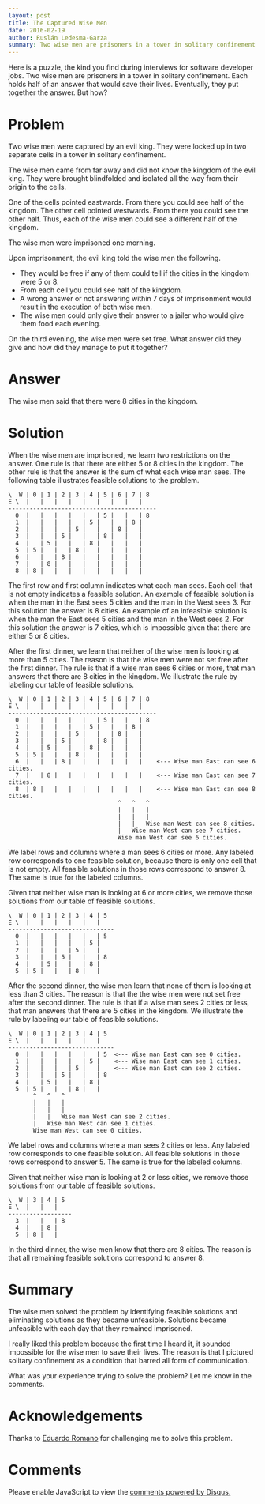 ```yaml
---
layout: post
title: The Captured Wise Men
date: 2016-02-19
author: Ruslán Ledesma-Garza
summary: Two wise men are prisoners in a tower in solitary confinement. Each holds half of an answer that would save their lives. Eventually, they put together the answer. But how?
---
```


Here is a puzzle, the kind you find during interviews for software
developer jobs.  Two wise men are prisoners in a tower in solitary
confinement.  Each holds half of an answer that would save their
lives.  Eventually, they put together the answer.  But how?


# Problem

Two wise men were captured by an evil king.  They were locked up in
two separate cells in a tower in solitary confinement.

The wise men came from far away and did not know the kingdom of the
evil king.  They were brought blindfolded and isolated all the way
from their origin to the cells.

One of the cells pointed eastwards.  From there you could
see half of the kingdom.  The other cell pointed westwards.  From
there you could see the other half.  Thus, each of the wise men could
see a different half of the kingdom.

The wise men were imprisoned one morning.

Upon imprisonment, the evil king told the wise men the following.

- They would be free if any of them could tell if the cities in the
kingdom were 5 or 8.
- From each cell you could see half of the kingdom.
- A wrong answer or not answering within 7 days of imprisonment would
result in the execution of both wise men.
- The wise men could only give their answer to a jailer who would give them food each evening.

On the third evening, the wise men were set free.  What answer did they
give and how did they manage to put it together?


# Answer

The wise men said that there were 8 cities in the kingdom.


# Solution

When the wise men are imprisoned, we learn two restrictions on the
answer.
One rule is that there are either 5 or 8 cities in the kingdom.
The other rule is that the answer is the sum of what each wise man sees.
The following table illustrates feasible solutions to the problem.

```asciidoc
\  W | 0 | 1 | 2 | 3 | 4 | 5 | 6 | 7 | 8
E \  |   |   |   |   |   |   |   |   |
------------------------------------------
  0  |   |   |   |   |   | 5 |   |   | 8
  1  |   |   |   |   | 5 |   |   | 8 |
  2  |   |   |   | 5 |   |   | 8 |   |
  3  |   |   | 5 |   |   | 8 |   |   |
  4  |   | 5 |   |   | 8 |   |   |   |
  5  | 5 |   |   | 8 |   |   |   |   |
  6  |   |   | 8 |   |   |   |   |   |
  7  |   | 8 |   |   |   |   |   |   |
  8  | 8 |   |   |   |   |   |   |   |
```

The first row and first column indicates what each man sees.
Each cell that is not empty indicates a feasible solution.
An example of feasible solution is when the man in the East sees
5 cities and the man in the West sees 3.
For this solution the answer is 8 cities.
An example of an infeasible solution is when the man the East sees 5
cities and the man in the West sees 2.
For this solution the answer is 7 cities, which is impossible given that
there are either 5 or 8 cities.


After the first dinner, we learn that neither of the wise men is
looking at more than 5 cities.
The reason is that the wise men were not set free after the first
dinner.
The rule is that if a wise man sees 6 cities or more, that man
answers that there are 8 cities in the kingdom.
We illustrate the rule by labeling our table of feasible solutions.

```asciidoc
\  W | 0 | 1 | 2 | 3 | 4 | 5 | 6 | 7 | 8
E \  |   |   |   |   |   |   |   |   |
------------------------------------------
  0  |   |   |   |   |   | 5 |   |   | 8
  1  |   |   |   |   | 5 |   |   | 8 |
  2  |   |   |   | 5 |   |   | 8 |   |
  3  |   |   | 5 |   |   | 8 |   |   |
  4  |   | 5 |   |   | 8 |   |   |   |
  5  | 5 |   |   | 8 |   |   |   |   |
  6  |   |   | 8 |   |   |   |   |   |    <--- Wise man East can see 6 cities.
  7  |   | 8 |   |   |   |   |   |   |    <--- Wise man East can see 7 cities.
  8  | 8 |   |   |   |   |   |   |   |    <--- Wise man East can see 8 cities.
                               ^   ^   ^
                               |   |   |
                               |   |   |
                               |   |   Wise man West can see 8 cities.
                               |   Wise man West can see 7 cities.
                               Wise man West can see 6 cities.
```

We label rows and columns where a man sees 6 cities or more.
Any labeled row corresponds to one feasible solution, because there is
only one cell that is not empty.
All feasible solutions in those rows correspond to answer 8.
The same is true for the labeled columns.


Given that neither wise man is looking at 6 or more cities, we remove
those solutions from our table of feasible solutions.

```asciidoc
\  W | 0 | 1 | 2 | 3 | 4 | 5
E \  |   |   |   |   |   |
------------------------------
  0  |   |   |   |   |   | 5
  1  |   |   |   |   | 5 |
  2  |   |   |   | 5 |   |
  3  |   |   | 5 |   |   | 8
  4  |   | 5 |   |   | 8 |
  5  | 5 |   |   | 8 |   |
```


After the second dinner, the wise men learn that none of them is
looking at less than 3 cities.
The reason is that the the wise men were not set free after the second
dinner.
The rule is that if a wise man sees 2 cities or less, that man answers
that there are 5 cities in the kingdom.
We illustrate the rule by labeling our table of feasible solutions.

```asciidoc
\  W | 0 | 1 | 2 | 3 | 4 | 5
E \  |   |   |   |   |   |
------------------------------
  0  |   |   |   |   |   | 5  <--- Wise man East can see 0 cities.
  1  |   |   |   |   | 5 |    <--- Wise man East can see 1 cities.
  2  |   |   |   | 5 |   |    <--- Wise man East can see 2 cities.
  3  |   |   | 5 |   |   | 8
  4  |   | 5 |   |   | 8 |
  5  | 5 |   |   | 8 |   |
       ^   ^   ^
       |   |   |
       |   |   |
       |   |   Wise man West can see 2 cities.
       |   Wise man West can see 1 cities.
       Wise man West can see 0 cities.
```

We label rows and columns where a man sees 2 cities or less.
Any labeled row corresponds to one feasible solution.
All feasible solutions in those rows correspond to answer 5.
The same is true for the labeled columns.


Given that neither wise man is looking at 2 or less cities, we remove
those solutions from our table of feasible solutions.

```asciidoc
\  W | 3 | 4 | 5
E \  |   |   |
------------------
  3  |   |   | 8
  4  |   | 8 |
  5  | 8 |   |
```


In the third dinner, the wise men know that there are 8 cities.
The reason is that all remaining feasible solutions correspond to
answer 8.


# Summary

The wise men solved the problem by identifying feasible solutions and
eliminating solutions as they became unfeasible.  Solutions became
unfeasible with each day that they remained imprisoned.

I really liked this problem because the first time I heard it, it
sounded impossible for the wise men to save their lives.
The reason is that I pictured solitary confinement as a condition that
barred all form of communication.

What was your experience trying to solve the problem? Let me know in
the comments.


# Acknowledgements

Thanks to [Eduardo Romano](https://mx.linkedin.com/in/edoromano/en) for challenging me to solve this problem.


# Comments

<div id="disqus_thread"></div>
<script>
    /**
     *  RECOMMENDED CONFIGURATION VARIABLES: EDIT AND UNCOMMENT THE SECTION BELOW TO INSERT DYNAMIC VALUES FROM YOUR PLATFORM OR CMS.
     *  LEARN WHY DEFINING THESE VARIABLES IS IMPORTANT: https://disqus.com/admin/universalcode/#configuration-variables
     */
    var disqus_config = function () {
        this.page.url = 'http://mrrusof.github.io/2016/02/19/captured-wise-men.html';  // Replace PAGE_URL with your page's canonical URL variable
        this.page.identifier = '2016-02-19-captured-wise-men'; // Replace PAGE_IDENTIFIER with your page's unique identifier variable
    };
    (function() {  // DON'T EDIT BELOW THIS LINE
        var d = document, s = d.createElement('script');

        s.src = '//definecode.disqus.com/embed.js';

        s.setAttribute('data-timestamp', +new Date());
        (d.head || d.body).appendChild(s);
    })();
</script>
<noscript>Please enable JavaScript to view the <a href="https://disqus.com/?ref_noscript" rel="nofollow">comments powered by Disqus.</a></noscript>